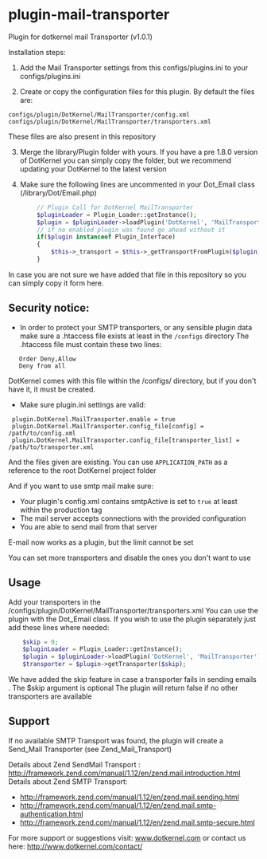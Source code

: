 # plugin-mail-transporter
Plugin for dotkernel mail Transporter (v1.0.1)

Installation steps:

1. Add the Mail Transporter settings from this configs/plugins.ini to your configs/plugins.ini

2. Create or copy the configuration files for this plugin. By default the files are: 
```
configs/plugin/DotKernel/MailTransporter/config.xml
configs/plugin/DotKernel/MailTransporter/transporters.xml
```

These files are also present in this repository  

 
3. Merge the library/Plugin folder with yours. If you have a pre 1.8.0 version of DotKernel you can simply copy the folder, but we recommend updating your DotKernel to the latest version

4. Make sure the following lines are uncommented in your Dot_Email class (/library/Dot/Email.php)
```php
		// Plugin Call for DotKernel MailTransporter
		$pluginLoader = Plugin_Loader::getInstance();
		$plugin = $pluginLoader->loadPlugin('DotKernel', 'MailTransporter');
		// if no enabled plugin was found go ahead without it
		if($plugin instanceof Plugin_Interface)
		{
			$this->_transport = $this->_getTransportFromPlugin($plugin);
		}
```
In case you are not sure we have added that file in this repository so you can simply copy it form here. 


Security notice:
-------
 - In order to protect your SMTP transporters, or any sensible plugin data make sure a .htaccess file exists at least in the <code>/configs</code> directory
  The .htaccess file must contain these two lines:
```
   Order Deny,Allow
   Deny from all
```
 DotKernel comes with this file within the /configs/ directory, but if you don't have it, it must be created.
 

* Make sure plugin.ini settings are valid:
```
 plugin.DotKernel.MailTransporter.enable = true
 plugin.DotKernel.MailTransporter.config_file[config] = /path/to/config.xml
 plugin.DotKernel.MailTransporter.config_file[transporter_list] = /path/to/transporter.xml
```
 And the files given are existing. You can use <code>APPLICATION_PATH</code> as a reference to the root DotKernel project folder
 

And if you want to use smtp mail make sure:
 
 - Your plugin's config.xml contains smtpActive is set to <code>true</code> at least within the production tag
 - The mail server accepts connections with the provided configuration 
 - You are able to send mail from that server


E-mail now works as a plugin, but the limit cannot be set 

You can set more transporters and disable the ones you don't want to use

Usage
-------

Add your transporters in the /configs/plugin/DotKernel/MailTransporter/transporters.xml
You can use the plugin with the Dot_Email class.
If you wish to use the plugin separately just add these lines where needed:
```php
    $skip = 0;
    $pluginLoader = Plugin_Loader::getInstance();
    $plugin = $pluginLoader->loadPlugin('DotKernel', 'MailTransporter');
    $transporter = $plugin->getTransporter($skip);
```

We have added the skip feature in case a transporter fails in sending emails . The $skip argument is optional
The plugin will return false if no other transporters are available



Support
-------

If no available SMTP Transport was found, the plugin will create a Send_Mail Transporter (see Zend_Mail_Transport)

Details about Zend SendMail Transport : http://framework.zend.com/manual/1.12/en/zend.mail.introduction.html
Details about Zend SMTP Transport: 
 * http://framework.zend.com/manual/1.12/en/zend.mail.sending.html
 * http://framework.zend.com/manual/1.12/en/zend.mail.smtp-authentication.html
 * http://framework.zend.com/manual/1.12/en/zend.mail.smtp-secure.html

 For more support or suggestions visit: www.dotkernel.com 
  or contact us here: http://www.dotkernel.com/contact/